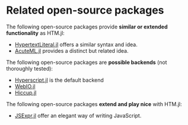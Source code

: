 # Related open-source packages

The following open-source packages provide **similar or extended functionality** as HTM.jl:

- [HypertextLiteral.jl](https://github.com/MechanicalRabbit/HypertextLiteral.jl) offers a similar syntax and idea.
- [AcuteML.jl](https://github.com/aminya/AcuteML.jl) provides a distinct but related idea.

The following open-source packages are **possible backends** (not thoroughly tested):

- [Hyperscript.jl](https://github.com/yurivish/Hyperscript.jl) is the default backend
- [WebIO.jl](https://github.com/JuliaGizmos/WebIO.jl)
- [Hiccup.jl](https://github.com/JunoLab/Hiccup.jl)

The following open-source packages **extend and play nice** with HTM.jl:

- [JSExpr.jl](https://github.com/JuliaGizmos/JSExpr.jl) offer an elegant way of writing JavaScript.
